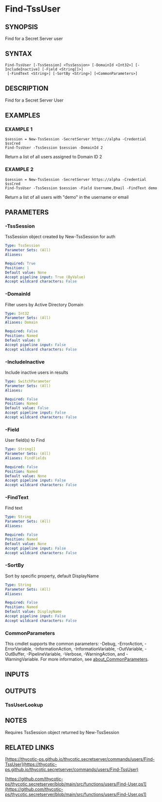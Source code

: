 # Find-TssUser

## SYNOPSIS
Find for a Secret Server user

## SYNTAX

```
Find-TssUser [-TssSession] <TssSession> [-DomainId <Int32>] [-IncludeInactive] [-Field <String[]>]
 [-FindText <String>] [-SortBy <String>] [<CommonParameters>]
```

## DESCRIPTION
Find for a Secret Server User

## EXAMPLES

### EXAMPLE 1
```
$session = New-TssSession -SecretServer https://alpha -Credential $ssCred
Find-TssUser -TssSession $session -DomainId 2
```

Return a list of all users assigned to Domain ID 2

### EXAMPLE 2
```
$session = New-TssSession -SecretServer https://alpha -Credential $ssCred
Find-TssUser -TssSession $session -Field Username,Email -FindText demo
```

Return a list of all users with "demo" in the username or email

## PARAMETERS

### -TssSession
TssSession object created by New-TssSession for auth

```yaml
Type: TssSession
Parameter Sets: (All)
Aliases:

Required: True
Position: 1
Default value: None
Accept pipeline input: True (ByValue)
Accept wildcard characters: False
```

### -DomainId
Filter users by Active Directory Domain

```yaml
Type: Int32
Parameter Sets: (All)
Aliases: Domain

Required: False
Position: Named
Default value: 0
Accept pipeline input: False
Accept wildcard characters: False
```

### -IncludeInactive
Include inactive users in results

```yaml
Type: SwitchParameter
Parameter Sets: (All)
Aliases:

Required: False
Position: Named
Default value: False
Accept pipeline input: False
Accept wildcard characters: False
```

### -Field
User field(s) to Find

```yaml
Type: String[]
Parameter Sets: (All)
Aliases: FindFields

Required: False
Position: Named
Default value: None
Accept pipeline input: False
Accept wildcard characters: False
```

### -FindText
Find text

```yaml
Type: String
Parameter Sets: (All)
Aliases:

Required: False
Position: Named
Default value: None
Accept pipeline input: False
Accept wildcard characters: False
```

### -SortBy
Sort by specific property, default DisplayName

```yaml
Type: String
Parameter Sets: (All)
Aliases:

Required: False
Position: Named
Default value: DisplayName
Accept pipeline input: False
Accept wildcard characters: False
```

### CommonParameters
This cmdlet supports the common parameters: -Debug, -ErrorAction, -ErrorVariable, -InformationAction, -InformationVariable, -OutVariable, -OutBuffer, -PipelineVariable, -Verbose, -WarningAction, and -WarningVariable. For more information, see [about_CommonParameters](http://go.microsoft.com/fwlink/?LinkID=113216).

## INPUTS

## OUTPUTS

### TssUserLookup
## NOTES
Requires TssSession object returned by New-TssSession

## RELATED LINKS

[https://thycotic-ps.github.io/thycotic.secretserver/commands/users/Find-TssUser](https://thycotic-ps.github.io/thycotic.secretserver/commands/users/Find-TssUser)

[https://github.com/thycotic-ps/thycotic.secretserver/blob/main/src/functions/users/Find-User.ps1](https://github.com/thycotic-ps/thycotic.secretserver/blob/main/src/functions/users/Find-User.ps1)

